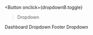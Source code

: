 <Button onclick={dropdownB.toggle}
  >Dropdown
  <ChevronDownOutline class="ms-2 h-5 w-5 text-white dark:text-white" />
</Button>
<div class="relative">
  <Dropdown
    dropdownStatus={dropdownBStatus}
    closeDropdown={closeDropdownB}
    {transitionParams}
    class="absolute top-[40px] -left-[150px]"
  >
    <DropdownUl>
      <DropdownLi href="/">Dashboard</DropdownLi>
      <DropdownLi href="/components/dropdown">Dropdown</DropdownLi>
      <DropdownLi href="/components/footer">Footer</DropdownLi>
      <DropdownLi href="/dropdown">Dropdown</DropdownLi>
    </DropdownUl>
  </Dropdown>
</div>